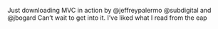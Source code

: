 <!--
id: 167054658
link: http://kevinisom.info/post/167054658/just-downloading-mvc-in-action-by-jeffreypalermo
slug: just-downloading-mvc-in-action-by-jeffreypalermo
date: Thu Aug 20 2009 16:11:59 GMT+1200 (NZST)
raw: {"blog_name":"kevinisom","id":167054658,"post_url":"http://kevinisom.info/post/167054658/just-downloading-mvc-in-action-by-jeffreypalermo","slug":"just-downloading-mvc-in-action-by-jeffreypalermo","type":"text","date":"2009-08-20 04:11:59 GMT","timestamp":1250741519,"state":"published","format":"html","reblog_key":"uJyM9uA2","tags":[],"short_url":"http://tmblr.co/Zw68Yy9zGr2","highlighted":[],"feed_item":"http://twitter.com/kev_nz/statuses/3415179196","from_feed_id":"650289","note_count":0,"title":null,"body":"<p>Just downloading MVC in action by @jeffreypalermo @subdigital and @jbogard Can&#8217;t wait to get into it. I&#8217;ve liked what I read from the eap</p>"}
publish: 2009-08-020
tags: 
title: null
-->


Just downloading MVC in action by @jeffreypalermo @subdigital and
@jbogard Can’t wait to get into it. I’ve liked what I read from the eap



